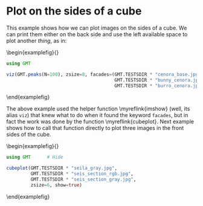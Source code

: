 # Plot on the sides of a cube

This example shows how we can plot images on the sides of a cube. We can print them either on the back side
and use the left available space to plot another *thing*, as in:

\begin{examplefig}{}
```julia
using GMT

viz(GMT.peaks(N=100), zsize=8, facades=(GMT.TESTSDIR * "cenora_base.jpg",
                                        GMT.TESTSDIR * "bunny_cenora.jpg",
                                        GMT.TESTSDIR * "burro_cenora.jpg"))
```
\end{examplefig}

The above example used the helper function \myreflink{imshow} (well, its alias ``viz``) that knew what to do when
it found the keyword `facades`, but in fact the work was done by the function \myreflink{cubeplot}. Next example shows
how to call that function directly to plot three images in the front sides of the cube.

\begin{examplefig}{}
```julia
using GMT      # Hide

cubeplot(GMT.TESTSDIR * "seila_gray.jpg",
         GMT.TESTSDIR * "seis_section_rgb.jpg",
         GMT.TESTSDIR * "seis_section_gray.jpg",
         zsize=6, show=true)
```
\end{examplefig}

